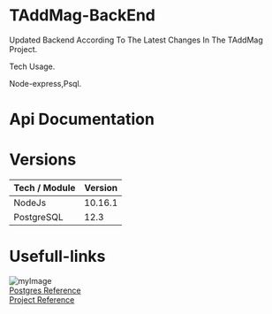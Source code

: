 # TAddMag-BackEnd
Updated Backend According To The Latest Changes In The TAddMag Project.

Tech Usage.

Node-express,Psql.

# Api Documentation


# Versions
| Tech / Module  |  Version  |
| -------------  | ------------- |
|    NodeJs      | 10.16.1       |
|   PostgreSQL   | 12.3          |

# Usefull-links

![myImage](https://media.giphy.com/media/XRB1uf2F9bGOA/giphy.gif)<br>
[Postgres Reference](https://node-postgres.com/features/connecting)<br>
[Project Reference](https://github.com/iamsrujal/nodejs-file-stucture-express)<br>

